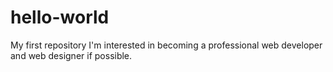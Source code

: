 # hello-world
My first repository
I'm interested in becoming a professional web developer and web designer if possible.
